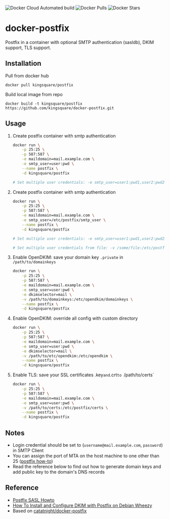 ![Docker Cloud Automated build](https://img.shields.io/docker/cloud/automated/kingsquare/postfix?style=flat-square)
![Docker Pulls](https://img.shields.io/docker/pulls/kingsquare/postfix?style=flat-square)
![Docker Stars](https://img.shields.io/docker/stars/kingsquare/postfix?style=flat-square)

# docker-postfix

Postfix in a container with optional SMTP authentication (sasldb), DKIM support, TLS support.

## Installation

Pull from docker hub

    docker pull kingsquare/postfix

Build local image from repo

    docker build -t kingsquare/postfix https://github.com/kingsquare/docker-postfix.git

## Usage

1. Create postfix container with smtp authentication

	```bash
	docker run \
	    -p 25:25 \
        -p 587:587 \
        -e maildomain=mail.example.com \
        -e smtp_user=user:pwd \
        --name postfix \
        -d kingsquare/postfix
 
	# Set multiple user credentials: -e smtp_user=user1:pwd1,user2:pwd2,...,userN:pwdN
	```

1. Create postfix container with smtp authentication

	```bash
	docker run \
	    -p 25:25 \
        -p 587:587 \
        -e maildomain=mail.example.com \
        -e smtp_user=/etc/postfix/smtp_user \
        --name postfix \
        -d kingsquare/postfix
 
	# Set multiple user credentials: -e smtp_user=user1:pwd1,user2:pwd2,...,userN:pwdN
 
	# Set multiple user credentials from file: -v /some/file:/etc/postfix/smtp_users
 
1. Enable OpenDKIM: save your domain key `.private` in `/path/to/domainkeys`

	```bash
	docker run \
	    -p 25:25 \
        -p 587:587 \
        -e maildomain=mail.example.com \
        -e smtp_user=user:pwd \
        -e dkimselector=mail \
        -v /path/to/domainkeys:/etc/opendkim/domainkeys \
        --name postfix \
        -d kingsquare/postfix
	```

1. Enable OpenDKIM: override all config with custom directory

	```bash
	docker run \
	    -p 25:25 \
	    -p 587:587 \
        -e maildomain=mail.example.com \
        -e smtp_user=user:pwd \
        -e dkimselector=mail \
        -v /path/to/etc/opendkim:/etc/opendkim \
        --name postfix \
        -d kingsquare/postfix
	```

1. Enable TLS: save your SSL certificates .key` and `.crt` to  `/path/to/certs`
    
    ```bash
    docker run \
	    -p 25:25 \
        -p 587:587 \
        -e maildomain=mail.example.com \
        -e smtp_user=user:pwd \
        -v /path/to/certs:/etc/postfix/certs \
        --name postfix \
        -d kingsquare/postfix
    ```

## Notes

+ Login credential should be set to (`username@mail.example.com`, `password`) in SMTP Client
+ You can assign the port of MTA on the host machine to one other than 25 ([postfix how-to](http://www.postfix.org/MULTI_INSTANCE_README.html))
+ Read the reference below to find out how to generate domain keys and add public key to the domain's DNS records

## Reference
+ [Postfix SASL Howto](http://www.postfix.org/SASL_README.html)
+ [How To Install and Configure DKIM with Postfix on Debian Wheezy](https://www.digitalocean.com/community/articles/how-to-install-and-configure-dkim-with-postfix-on-debian-wheezy)
+ Based on [catatnight/docker-postfix](https://github.com/catatnight/docker-postfix)

